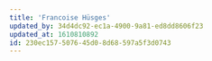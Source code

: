 ```yaml
---
title: 'Francoise Hüsges'
updated_by: 34d4dc92-ec1a-4900-9a81-ed8dd8606f23
updated_at: 1610810892
id: 230ec157-5076-45d0-8d68-597a5f3d0743
---
```

